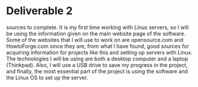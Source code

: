 # Deliverable 2
sources to complete. It is my first time working with Linux servers, so I will be using the information given on the main website page of the software. Some of the websites that I will use to work on are opensource.com and HowtoForge.com since they are, from what I have found, good sources for acquiring information for projects like this and setting up servers with Linux. The technologies I will be using are both a desktop computer and a laptop (Thinkpad). Also, I will use a USB drive to save my progress in the project, and finally, the most essential part of the project is using the software and the Linux OS to set up the server. 